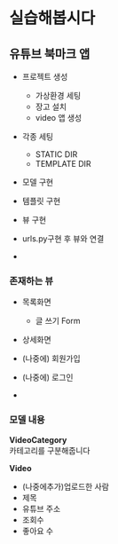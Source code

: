 # 실습해봅시다

## 유튜브 북마크 앱

- 프로젝트 생성
	- 가상환경 세팅
	- 장고 설치
	- video 앱 생성
- 각종 세팅
	- STATIC DIR
	- TEMPLATE DIR
- 모델 구현
- 템플릿 구현
- 뷰 구현
- urls.py구현 후 뷰와 연결

-

### 존재하는 뷰

- 목록화면
	- 글 쓰기 Form
- 상세화면
- (나중에) 회원가입
- (나중에) 로그인

-

### 모델 내용

**VideoCategory**  
카테고리를 구분해줍니다

**Video**  

- (나중에추가)업로드한 사람
- 제목
- 유튜브 주소
- 조회수
- 좋아요 수

